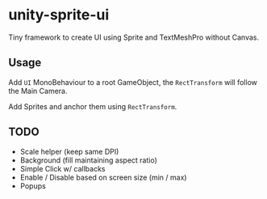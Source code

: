 # unity-sprite-ui
Tiny framework to create UI using Sprite and TextMeshPro without Canvas.

## Usage
Add `UI` MonoBehaviour to a root GameObject, the `RectTransform` will follow the Main Camera.

Add Sprites and anchor them using `RectTransform`.

## TODO
- Scale helper (keep same DPI)
- Background (fill maintaining aspect ratio)
- Simple Click w/ callbacks
- Enable / Disable based on screen size (min / max)
- Popups